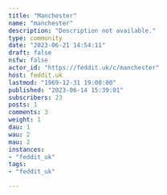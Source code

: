 ```yaml
---
title: "Manchester" 
name: "manchester"
description: "Description not available."
type: community
date: "2023-06-21 14:54:11"
draft: false
nsfw: false
actor_id: "https://feddit.uk/c/manchester"
host: feddit.uk
lastmod: "1969-12-31 19:00:00"
published: "2023-06-14 15:39:01"
subscribers: 23
posts: 1
comments: 3
weight: 1
dau: 1
wau: 2
mau: 2
instances:
- "feddit_uk"
tags: 
- "feddit_uk"

---
```

